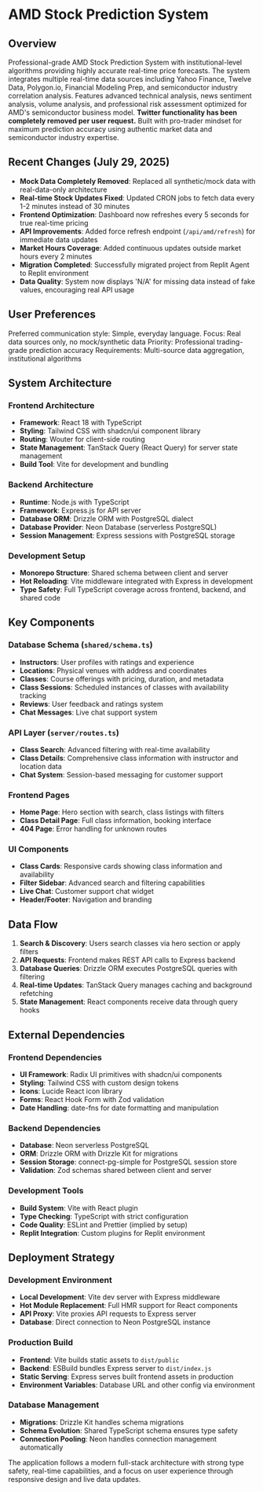 # AMD Stock Prediction System

## Overview

Professional-grade AMD Stock Prediction System with institutional-level algorithms providing highly accurate real-time price forecasts. The system integrates multiple real-time data sources including Yahoo Finance, Twelve Data, Polygon.io, Financial Modeling Prep, and semiconductor industry correlation analysis. Features advanced technical analysis, news sentiment analysis, volume analysis, and professional risk assessment optimized for AMD's semiconductor business model. **Twitter functionality has been completely removed per user request.** Built with pro-trader mindset for maximum prediction accuracy using authentic market data and semiconductor industry expertise.

## Recent Changes (July 29, 2025)
- **Mock Data Completely Removed**: Replaced all synthetic/mock data with real-data-only architecture
- **Real-time Stock Updates Fixed**: Updated CRON jobs to fetch data every 1-2 minutes instead of 30 minutes
- **Frontend Optimization**: Dashboard now refreshes every 5 seconds for true real-time pricing  
- **API Improvements**: Added force refresh endpoint (`/api/amd/refresh`) for immediate data updates
- **Market Hours Coverage**: Added continuous updates outside market hours every 2 minutes
- **Migration Completed**: Successfully migrated project from Replit Agent to Replit environment
- **Data Quality**: System now displays 'N/A' for missing data instead of fake values, encouraging real API usage

## User Preferences

Preferred communication style: Simple, everyday language.
Focus: Real data sources only, no mock/synthetic data
Priority: Professional trading-grade prediction accuracy
Requirements: Multi-source data aggregation, institutional algorithms

## System Architecture

### Frontend Architecture
- **Framework**: React 18 with TypeScript
- **Styling**: Tailwind CSS with shadcn/ui component library
- **Routing**: Wouter for client-side routing
- **State Management**: TanStack Query (React Query) for server state management
- **Build Tool**: Vite for development and bundling

### Backend Architecture
- **Runtime**: Node.js with TypeScript
- **Framework**: Express.js for API server
- **Database ORM**: Drizzle ORM with PostgreSQL dialect
- **Database Provider**: Neon Database (serverless PostgreSQL)
- **Session Management**: Express sessions with PostgreSQL storage

### Development Setup
- **Monorepo Structure**: Shared schema between client and server
- **Hot Reloading**: Vite middleware integrated with Express in development
- **Type Safety**: Full TypeScript coverage across frontend, backend, and shared code

## Key Components

### Database Schema (`shared/schema.ts`)
- **Instructors**: User profiles with ratings and experience
- **Locations**: Physical venues with address and coordinates
- **Classes**: Course offerings with pricing, duration, and metadata
- **Class Sessions**: Scheduled instances of classes with availability tracking
- **Reviews**: User feedback and ratings system
- **Chat Messages**: Live chat support system

### API Layer (`server/routes.ts`)
- **Class Search**: Advanced filtering with real-time availability
- **Class Details**: Comprehensive class information with instructor and location data
- **Chat System**: Session-based messaging for customer support

### Frontend Pages
- **Home Page**: Hero section with search, class listings with filters
- **Class Detail Page**: Full class information, booking interface
- **404 Page**: Error handling for unknown routes

### UI Components
- **Class Cards**: Responsive cards showing class information and availability
- **Filter Sidebar**: Advanced search and filtering capabilities
- **Live Chat**: Customer support chat widget
- **Header/Footer**: Navigation and branding

## Data Flow

1. **Search & Discovery**: Users search classes via hero section or apply filters
2. **API Requests**: Frontend makes REST API calls to Express backend
3. **Database Queries**: Drizzle ORM executes PostgreSQL queries with filtering
4. **Real-time Updates**: TanStack Query manages caching and background refetching
5. **State Management**: React components receive data through query hooks

## External Dependencies

### Frontend Dependencies
- **UI Framework**: Radix UI primitives with shadcn/ui components
- **Styling**: Tailwind CSS with custom design tokens
- **Icons**: Lucide React icon library
- **Forms**: React Hook Form with Zod validation
- **Date Handling**: date-fns for date formatting and manipulation

### Backend Dependencies
- **Database**: Neon serverless PostgreSQL
- **ORM**: Drizzle ORM with Drizzle Kit for migrations
- **Session Storage**: connect-pg-simple for PostgreSQL session store
- **Validation**: Zod schemas shared between client and server

### Development Tools
- **Build System**: Vite with React plugin
- **Type Checking**: TypeScript with strict configuration
- **Code Quality**: ESLint and Prettier (implied by setup)
- **Replit Integration**: Custom plugins for Replit environment

## Deployment Strategy

### Development Environment
- **Local Development**: Vite dev server with Express middleware
- **Hot Module Replacement**: Full HMR support for React components
- **API Proxy**: Vite proxies API requests to Express server
- **Database**: Direct connection to Neon PostgreSQL instance

### Production Build
- **Frontend**: Vite builds static assets to `dist/public`
- **Backend**: ESBuild bundles Express server to `dist/index.js`
- **Static Serving**: Express serves built frontend assets in production
- **Environment Variables**: Database URL and other config via environment

### Database Management
- **Migrations**: Drizzle Kit handles schema migrations
- **Schema Evolution**: Shared TypeScript schema ensures type safety
- **Connection Pooling**: Neon handles connection management automatically

The application follows a modern full-stack architecture with strong type safety, real-time capabilities, and a focus on user experience through responsive design and live data updates.